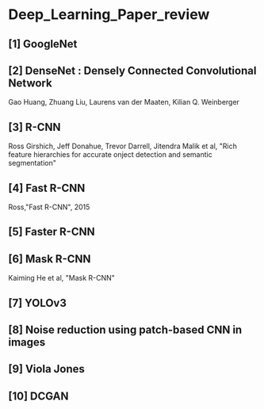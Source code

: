 # Deep_Learning_Paper_review


## [1] GoogleNet

## [2] DenseNet : Densely Connected Convolutional Network
  Gao Huang, Zhuang Liu, Laurens van der Maaten, Kilian Q. Weinberger
  
  
  ## [3] R-CNN
  Ross Girshich, Jeff Donahue, Trevor Darrell, Jitendra Malik et al, "Rich feature hierarchies for accurate onject detection and semantic segmentation"
  
## [4] Fast R-CNN

Ross,"Fast R-CNN", 2015

## [5] Faster R-CNN


## [6] Mask R-CNN
Kaiming He et al, "Mask R-CNN" 

## [7] YOLOv3

## [8] Noise reduction using patch-based CNN in images

## [9] Viola Jones

## [10] DCGAN
